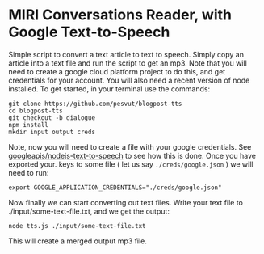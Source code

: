 # MIRI Conversations Reader, with Google Text-to-Speech
Simple script to convert a text article to text to speech. Simply copy an article into a text file and run the script to get an mp3. 
Note that you will need to create a google cloud platform project to do this, and get credentials for your account. You will also need a recent version of node installed.
To get started, in your terminal use the commands:

```
git clone https://github.com/pesvut/blogpost-tts
cd blogpost-tts
git checkout -b dialogue
npm install
mkdir input output creds
```

Note, now you will need to create a file with your google credentials.
See [googleapis/nodejs-text-to-speech](https://github.com/googleapis/nodejs-text-to-speech) to see how this is done.
Once you have exported your. keys to some file ( let us say `./creds/google.json` ) we will need to run:
```
export GOOGLE_APPLICATION_CREDENTIALS="./creds/google.json"
```

Now finally we can start converting out text files. Write your text file to ./input/some-text-file.txt, and we get the output:
```
node tts.js ./input/some-text-file.txt
```

This will create a merged output mp3 file.
